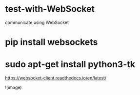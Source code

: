 # test-with-WebSocket
 communicate using WebSocket
 
 # pip install websockets
 
 # sudo apt-get install python3-tk

 https://websocket-client.readthedocs.io/en/latest/
 
 !(image)
